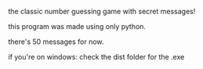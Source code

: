the classic number guessing game with secret messages!

this program was made using only python.

there's 50 messages for now.

if you're on windows:
check the dist folder for the .exe

